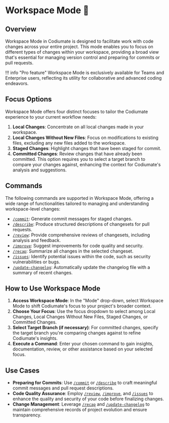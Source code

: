 # Workspace Mode 💎

## Overview
Workspace Mode in Codiumate is designed to facilitate work with code changes across your entire project. This mode enables you to focus on different types of changes within your workspace, providing a broad view that's essential for managing version control and preparing for commits or pull requests. 

!!! info "Pro feature"
    Workspace Mode is exclusively available for Teams and Enterprise users, reflecting its utility for collaborative and advanced coding endeavors.

## Focus Options
Workspace Mode offers four distinct focuses to tailor the Codiumate experience to your current workflow needs:

1. **Local Changes**: Concentrate on all local changes made in your workspace.
2. **Local Changes Without New Files**: Focus on modifications to existing files, excluding any new files added to the workspace.
3. **Staged Changes**: Highlight changes that have been staged for commit.
4. **Committed Changes**: Review changes that have already been committed. This option requires you to select a target branch to compare your changes against, enhancing the context for Codiumate's analysis and suggestions.

## Commands
The following commands are supported in Workspace Mode, offering a wide range of functionalities tailored to managing and understanding workspace-level changes:

- [`/commit`](../commands/commit.md): Generate commit messages for staged changes.
- [`/describe`](../commands/describe.md): Produce structured descriptions of changesets for pull requests.
- [`/review`](../commands/review.md): Provide comprehensive reviews of changesets, including analysis and feedback.
- [`/improve`](../commands/improve.md): Suggest improvements for code quality and security.
- [`/recap`](../commands/recap.md): Summarize all changes in the selected changeset.
- [`/issues`](../commands/issues.md): Identify potential issues within the code, such as security vulnerabilities or bugs.
- [`/update-changelog`](../commands/update-changelog.md): Automatically update the changelog file with a summary of recent changes.

## How to Use Workspace Mode

1. **Access Workspace Mode**: In the "Mode" drop-down, select Workspace Mode to shift Codiumate's focus to your project's broader context.
2. **Choose Your Focus**: Use the focus dropdown to select among Local Changes, Local Changes Without New Files, Staged Changes, or Committed Changes.
3. **Select Target Branch (if necessary)**: For committed changes, specify the target branch you're comparing changes against to refine Codiumate's insights.
4. **Execute a Command**: Enter your chosen command to gain insights, documentation, review, or other assistance based on your selected focus.

## Use Cases

- **Preparing for Commits**: Use [`/commit`](../commands/commit.md) or [`/describe`](../commands/describe.md) to craft meaningful commit messages and pull request descriptions.
- **Code Quality Assurance**: Employ [`/review`](../commands/review.md), [`/improve`](../commands/improve.md), and [`/issues`](../commands/issues.md) to enhance the quality and security of your code before finalizing changes.
- **Change Management**: Leverage [`/recap`](../commands/recap.md) and [`/update-changelog`](../commands/update-changelog.md) to maintain comprehensive records of project evolution and ensure transparency.